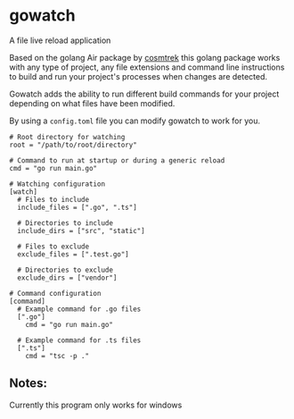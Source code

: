 # gowatch
A file live reload application

Based on the golang Air package by [cosmtrek](https://github.com/cosmtrek/) this golang package works with any type of project, any file extensions and command line instructions to build and run your project's processes when changes are detected. 

Gowatch adds the ability to run different build commands for your project depending on what files have been modified.

By using a `config.toml` file you can modify gowatch to work for you.
```
# Root directory for watching
root = "/path/to/root/directory"

# Command to run at startup or during a generic reload
cmd = "go run main.go"

# Watching configuration
[watch]
  # Files to include
  include_files = [".go", ".ts"]

  # Directories to include
  include_dirs = ["src", "static"]

  # Files to exclude
  exclude_files = [".test.go"]

  # Directories to exclude
  exclude_dirs = ["vendor"]

# Command configuration
[command]
  # Example command for .go files
  [".go"]
    cmd = "go run main.go"

  # Example command for .ts files
  [".ts"]
    cmd = "tsc -p ."
```

## Notes:
Currently this program only works for windows
